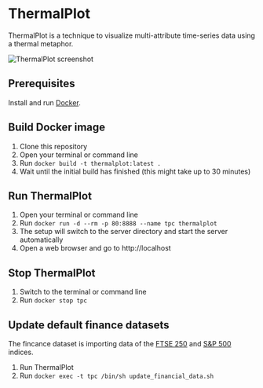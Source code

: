 # ThermalPlot

ThermalPlot is a technique to visualize multi-attribute time-series data using a thermal metaphor.

![ThermalPlot screenshot](http://thermalplot.pipes-vs-dams.at/images/card_image.png)


## Prerequisites

Install and run [Docker](https://docker.com/).


## Build Docker image

1. Clone this repository
2. Open your terminal or command line
3. Run `docker build -t thermalplot:latest .`
4. Wait until the initial build has finished (this might take up to 30 minutes)


## Run ThermalPlot

1. Open your terminal or command line
2. Run `docker run -d --rm -p 80:8888 --name tpc thermalplot`
3. The setup will switch to the server directory and start the server automatically
4. Open a web browser and go to http://localhost


## Stop ThermalPlot

1. Switch to the terminal or command line
3. Run `docker stop tpc`


## Update default finance datasets

The fincance dataset is importing data of the [FTSE 250](http://www.londonstockexchange.com/exchange/prices-and-markets/stocks/indices/summary/summary-indices.html?index=MCX) and [S&P 500](http://www.spindices.com/indices/equity/sp-500) indices.

1. Run ThermalPlot
2. Run `docker exec -t tpc /bin/sh update_financial_data.sh`
